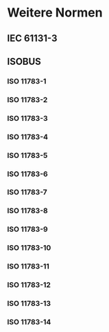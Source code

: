 # Weitere Normen


## IEC 61131-3


## ISOBUS

### ISO 11783-1

### ISO 11783-2

### ISO 11783-3

### ISO 11783-4

### ISO 11783-5

### ISO 11783-6

### ISO 11783-7

### ISO 11783-8

### ISO 11783-9

### ISO 11783-10

### ISO 11783-11

### ISO 11783-12

### ISO 11783-13

### ISO 11783-14

